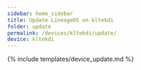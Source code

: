 ```yaml
---
sidebar: home_sidebar
title: Update LineageOS on kltekdi
folder: update
permalink: /devices/kltekdi/update/
device: kltekdi
---
```

{% include templates/device_update.md %}

